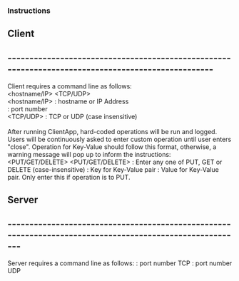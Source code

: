 ### Instructions

## Client
## --------------------------------------------------------------------------------------------------
Client requires a command line as follows:\
<hostname/IP> <port> <TCP/UDP>\
<hostname/IP> : hostname or IP Address\
<port> : port number\
<TCP/UDP> : TCP or UDP (case insensitive)\
<br>
After running ClientApp, hard-coded operations will be run and logged.
Users will be continuously asked to enter custom operation until user enters "close".
Operation for Key-Value should follow this format, otherwise, a warning message will pop up to inform the instructions:
<PUT/GET/DELETE> <KEY> <VALUE>
<PUT/GET/DELETE> : Enter any one of  PUT, GET or DELETE (case-insensitive)
<KEY> : Key for Key-Value pair
<VALUE> : Value for Key-Value pair. Only enter this if operation is to PUT.

## Server
## ---------------------------------------------------------------------------------------------------------
Server requires a command line as follows:
<TCP port> <UDP port>
<TCP port> : port number TCP
<UDP port> : port number UDP
